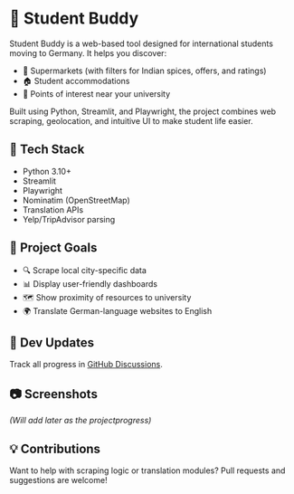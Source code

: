 # 🧳 Student Buddy

Student Buddy is a web-based tool designed for international students moving to Germany. It helps you discover:
- 🛒 Supermarkets (with filters for Indian spices, offers, and ratings)
- 🏠 Student accommodations
- 🧭 Points of interest near your university

Built using Python, Streamlit, and Playwright, the project combines web scraping, geolocation, and intuitive UI to make student life easier.

## 🔧 Tech Stack
- Python 3.10+
- Streamlit
- Playwright
- Nominatim (OpenStreetMap)
- Translation APIs
- Yelp/TripAdvisor parsing

## 📌 Project Goals
- 🔍 Scrape local city-specific data
- 📊 Display user-friendly dashboards
- 🗺️ Show proximity of resources to university
- 🌍 Translate German-language websites to English

## 📅 Dev Updates
Track all progress in [GitHub Discussions](https://github.com/Mustaq-Basha/student-buddy/discussions).

## 📷 Screenshots
*(Will add later as the projectprogress)*

## 💡 Contributions
Want to help with scraping logic or translation modules? Pull requests and suggestions are welcome!

